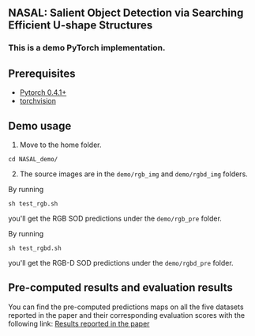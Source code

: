 ## NASAL: Salient Object Detection via Searching Efficient U-shape Structures

### This is a demo PyTorch implementation.

## Prerequisites

- [Pytorch 0.4.1+](http://pytorch.org/)
- [torchvision](http://pytorch.org/)


## Demo usage
1. Move to the home folder.
```shell
cd NASAL_demo/
```

2. The source images are in the `demo/rgb_img` and `demo/rgbd_img` folders.


By running 
```shell
sh test_rgb.sh
```
you'll get the RGB SOD predictions under
the `demo/rgb_pre` folder. 

By running 
```shell
sh test_rgbd.sh
```
you'll get the RGB-D SOD predictions under
the `demo/rgbd_pre` folder. 


## Pre-computed results and evaluation results

You can find the pre-computed predictions maps on all the five datasets reported in the paper and their corresponding evaluation scores with the following link:
[Results reported in the paper](https://drive.google.com/file/d/1HjKIMjTMhzXL7UkX6gGga_BioTCwJUtL/view?usp=sharing)